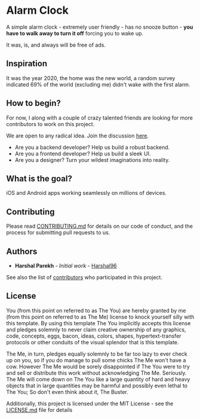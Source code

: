 # Alarm Clock

A simple alarm clock - extremely user friendly - has no snooze button - **you have to walk away to turn it off** forcing you to wake up.

It was, is, and always will be free of ads.

## Inspiration

It was the year 2020, the home was the new world, a random survey indicated 69% of the world (excluding me) didn't wake with the first alarm.

## How to begin?

For now, I along with a couple of crazy talented friends are looking for more contributors to work on this project.

We are open to any radical idea. Join the discussion [here](https://join.slack.com/t/summer-projects-co/shared_invite/zt-etacd3s4-LjNeRGrrYNpEZtuW6wgp2Q).

* Are you a backend developer? Help us build a robust backend.
* Are you a frontend developer? Help us build a sleek UI.
* Are you a designer? Turn your wildest imaginations into reality.

## What is the goal?

iOS and Android apps working seamlessly on millions of devices.

## Contributing

Please read [CONTRIBUTING.md](https://github.com/Harshal96/alarm-clock/blob/master/contributing.md) for details on our code of conduct, and the process for submitting pull requests to us.

## Authors

* **Harshal Parekh** - *Initial work* - [Harshal96](https://github.com/Harshal96)

See also the list of [contributors](https://github.com/your/project/contributors) who participated in this project.

## License

You (from this point on referred to as The You) are hereby granted by me (from this point on referred to as The Me) 
license to knock yourself silly with this template. By using this template The You implicitly accepts this 
license and pledges solemnly to never claim creative ownership of any graphics, code, concepts, eggs, bacon, ideas, 
colors, shapes, hypertext-transfer protocols or other conduits of the visual splendor that is this template. 

The Me, in turn, pledges equally solemnly to be far too lazy to ever check up on you, so if you do manage to pull 
some chicks The Me won't have a cow. However The Me would be sorely disappointed if The You 
were to try and sell or distribute this work without acknowledging The Me. Seriously. The Me will come down on 
The You like a large quantity of hard and heavy objects that in large quantities may be harmful and possibly even 
lethal to The You; So don't even think about it, The Buster.

Additionally, this project is licensed under the MIT License - see the [LICENSE.md](LICENSE.md) file for details
